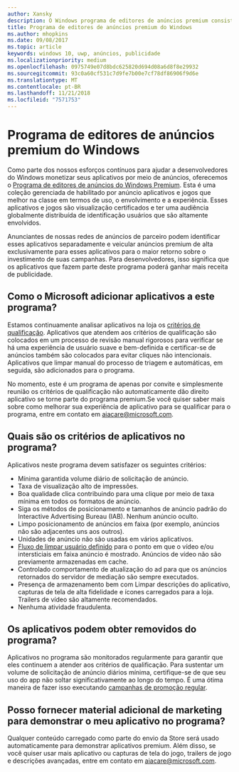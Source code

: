 ```yaml
---
author: Xansky
description: O Windows programa de editores de anúncios premium consiste em uma coleção gerenciada de aplicativos habilitado por anúncio destinados redes de publicidade de parceiro com premium, alto-rendimento de anúncios. Aplicativos neste programa são melhores do setor em termos de uso, o envolvimento e a experiência.
title: Programa de editores de anúncios premium do Windows
ms.author: mhopkins
ms.date: 09/08/2017
ms.topic: article
keywords: windows 10, uwp, anúncios, publicidade
ms.localizationpriority: medium
ms.openlocfilehash: 0975749e07d8bdc625820d694d08a6d8f8e29932
ms.sourcegitcommit: 93c0a60cf531c7d9fe7b00e7cf78df86906f9d6e
ms.translationtype: MT
ms.contentlocale: pt-BR
ms.lasthandoff: 11/21/2018
ms.locfileid: "7571753"
---
```

# <a name="windows-premium-ads-publishers-program"></a>Programa de editores de anúncios premium do Windows

Como parte dos nossos esforços contínuos para ajudar a desenvolvedores do Windows monetizar seus aplicativos por meio de anúncios, oferecemos o [Programa de editores de anúncios do Windows Premium](http://www.windowspremiumapps.com). Esta é uma coleção gerenciada de habilitado por anúncio aplicativos e jogos que melhor na classe em termos de uso, o envolvimento e a experiência. Esses aplicativos e jogos são visualização certificados e ter uma audiência globalmente distribuída de identificação usuários que são altamente envolvidos.

Anunciantes de nossas redes de anúncios de parceiro podem identificar esses aplicativos separadamente e veicular anúncios premium de alta exclusivamente para esses aplicativos para o maior retorno sobre o investimento de suas campanhas. Para desenvolvedores, isso significa que os aplicativos que fazem parte deste programa poderá ganhar mais receita de publicidade.

## <a name="how-does-microsoft-add-apps-to-this-program"></a>Como o Microsoft adicionar aplicativos a este programa? 

Estamos continuamente analisar aplicativos na loja os [critérios de qualificação](#what-are-the-criteria-for-apps-in-the-program). Aplicativos que atendem aos critérios de qualificação são colocados em um processo de revisão manual rigorosos para verificar se há uma experiência de usuário suave e bem-definida e certificar-se de anúncios também são colocados para evitar cliques não intencionais. Aplicativos que limpar manual do processo de triagem e automáticas, em seguida, são adicionados para o programa.

No momento, este é um programa de apenas por convite e simplesmente reunião os critérios de qualificação não automaticamente dão direito aplicativo se torne parte do programa premium.Se você quiser saber mais sobre como melhorar sua experiência de aplicativo para se qualificar para o programa, entre em contato em aiacare@microsoft.com.

## <a name="what-are-the-criteria-for-apps-in-the-program"></a>Quais são os critérios de aplicativos no programa?

Aplicativos neste programa devem satisfazer os seguintes critérios:

* Mínima garantida volume diário de solicitação de anúncio. 
* Taxa de visualização alto de impressões. 
* Boa qualidade clica contribuindo para uma clique por meio de taxa mínima em todos os formatos de anúncio. 
* Siga os métodos de posicionamento e tamanhos de anúncio padrão do Interactive Advertising Bureau (IAB). Nenhum anúncio oculto.
* Limpo posicionamento de anúncios em faixa (por exemplo, anúncios não são adjacentes uns aos outros).
* Unidades de anúncio não são usadas em vários aplicativos.
* [Fluxo de limpar usuário definido](https://blogs.windows.com/buildingapps/2017/08/31/best-practices-using-video-ads-windows-apps/) para o ponto em que o vídeo e/ou intersticiais em faixa anúncio é mostrado. Anúncios de vídeo não são previamente armazenadas em cache. 
* Controlado comportamento de atualização do ad para que os anúncios retornados do servidor de mediação são sempre executados.
* Presença de armazenamento bem com Limpar descrições do aplicativo, capturas de tela de alta fidelidade e ícones carregados para a loja. Trailers de vídeo são altamente recomendados.
* Nenhuma atividade fraudulenta.

## <a name="can-apps-get-removed-from-the-program"></a>Os aplicativos podem obter removidos do programa?

Aplicativos no programa são monitorados regularmente para garantir que eles continuem a atender aos critérios de qualificação. Para sustentar um volume de solicitação de anúncio diários mínima, certifique-se de que seu uso do app não soltar significativamente ao longo do tempo. É uma ótima maneira de fazer isso executando [campanhas de promoção regular](https://developer.microsoft.com/en-us/store/promote-your-apps).

## <a name="can-i-provide-additional-marketing-material-to-showcase-my-app-in-the-program"></a>Posso fornecer material adicional de marketing para demonstrar o meu aplicativo no programa? 

Qualquer conteúdo carregado como parte do envio da Store será usado automaticamente para demonstrar aplicativos premium. Além disso, se você quiser usar mais aplicativo ou capturas de tela do jogo, trailers de jogo e descrições avançadas, entre em contato em aiacare@microsoft.com.
